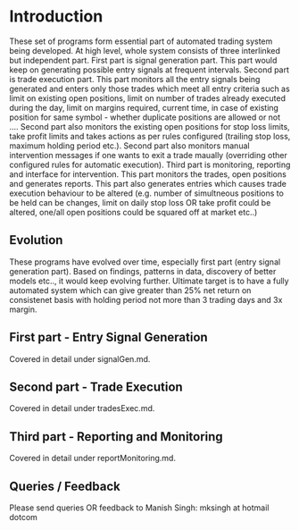 # Introduction

These set of programs form essential part of automated trading system being developed. At high level, whole system consists of three interlinked but independent part.
First part is signal generation part. This part would keep on generating possible entry signals at frequent intervals.
Second part is trade execution part. This part monitors all the entry signals being generated and enters only those trades which meet all entry criteria such as limit on existing open positions, 
limit on number of trades already executed during the day, limit on margins required, current time, in case of existing position for same symbol - whether duplicate positions are allowed or not ....
Second part also monitors the existing open positions for stop loss limits, take profit limits and takes actions as per rules configured (trailing stop loss, maximum holding period etc.).
Second part also monitors manual intervention messages if one wants to exit a trade maually (overriding other configured rules for automatic execution).
Third part is monitoring, reporting and interface for intervention. This part monitors the trades, open positions and generates reports. This part also generates entries which causes trade execution 
behaviour to be altered (e.g. number of simultneous positions to be held can be changes, limit on daily stop loss OR take profit could be altered, one/all open positions could be squared off at market etc..)
 
## Evolution

These programs have evolved over time, especially first part (entry signal generation part). Based on findings, patterns in data, discovery of better models etc.., it would keep evolving further. 
Ultimate target is to have a fully automated system which can give greater than 25% net return on consistenet basis with holding period not more than 3 trading days and 3x margin.

## First part - Entry Signal Generation

Covered in detail under signalGen.md.

## Second part - Trade Execution

Covered in detail under tradesExec.md.

## Third part - Reporting and Monitoring

Covered in detail under reportMonitoring.md.

## Queries / Feedback

Please send queries OR feedback to Manish Singh: mksingh at hotmail dotcom